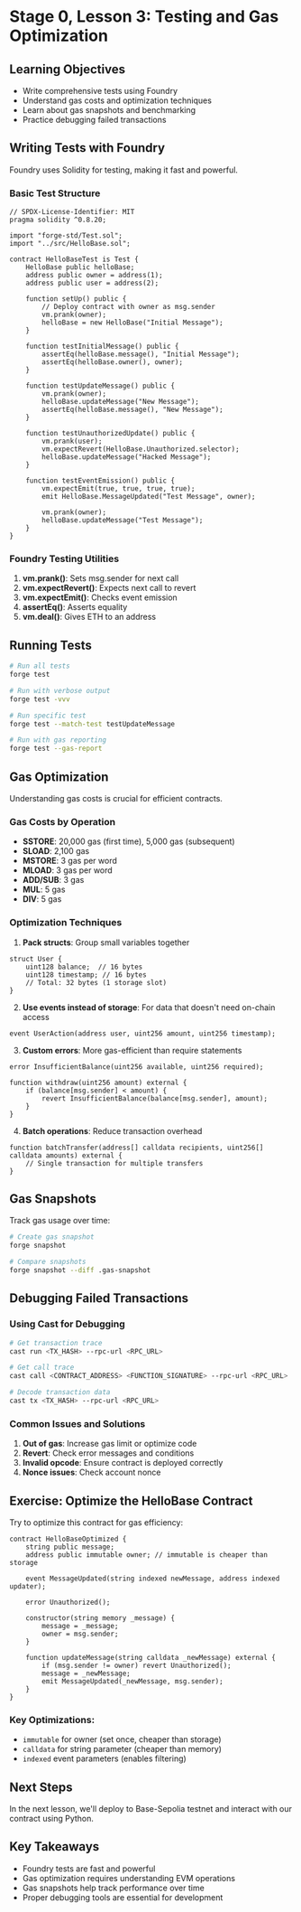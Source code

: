 # Stage 0, Lesson 3: Testing and Gas Optimization

## Learning Objectives
- Write comprehensive tests using Foundry
- Understand gas costs and optimization techniques
- Learn about gas snapshots and benchmarking
- Practice debugging failed transactions

## Writing Tests with Foundry

Foundry uses Solidity for testing, making it fast and powerful.

### Basic Test Structure

```solidity
// SPDX-License-Identifier: MIT
pragma solidity ^0.8.20;

import "forge-std/Test.sol";
import "../src/HelloBase.sol";

contract HelloBaseTest is Test {
    HelloBase public helloBase;
    address public owner = address(1);
    address public user = address(2);
    
    function setUp() public {
        // Deploy contract with owner as msg.sender
        vm.prank(owner);
        helloBase = new HelloBase("Initial Message");
    }
    
    function testInitialMessage() public {
        assertEq(helloBase.message(), "Initial Message");
        assertEq(helloBase.owner(), owner);
    }
    
    function testUpdateMessage() public {
        vm.prank(owner);
        helloBase.updateMessage("New Message");
        assertEq(helloBase.message(), "New Message");
    }
    
    function testUnauthorizedUpdate() public {
        vm.prank(user);
        vm.expectRevert(HelloBase.Unauthorized.selector);
        helloBase.updateMessage("Hacked Message");
    }
    
    function testEventEmission() public {
        vm.expectEmit(true, true, true, true);
        emit HelloBase.MessageUpdated("Test Message", owner);
        
        vm.prank(owner);
        helloBase.updateMessage("Test Message");
    }
}
```

### Foundry Testing Utilities

1. **vm.prank()**: Sets msg.sender for next call
2. **vm.expectRevert()**: Expects next call to revert
3. **vm.expectEmit()**: Checks event emission
4. **assertEq()**: Asserts equality
5. **vm.deal()**: Gives ETH to an address

## Running Tests

```bash
# Run all tests
forge test

# Run with verbose output
forge test -vvv

# Run specific test
forge test --match-test testUpdateMessage

# Run with gas reporting
forge test --gas-report
```

## Gas Optimization

Understanding gas costs is crucial for efficient contracts.

### Gas Costs by Operation
- **SSTORE**: 20,000 gas (first time), 5,000 gas (subsequent)
- **SLOAD**: 2,100 gas
- **MSTORE**: 3 gas per word
- **MLOAD**: 3 gas per word
- **ADD/SUB**: 3 gas
- **MUL**: 5 gas
- **DIV**: 5 gas

### Optimization Techniques

1. **Pack structs**: Group small variables together
```solidity
struct User {
    uint128 balance;  // 16 bytes
    uint128 timestamp; // 16 bytes
    // Total: 32 bytes (1 storage slot)
}
```

2. **Use events instead of storage**: For data that doesn't need on-chain access
```solidity
event UserAction(address user, uint256 amount, uint256 timestamp);
```

3. **Custom errors**: More gas-efficient than require statements
```solidity
error InsufficientBalance(uint256 available, uint256 required);

function withdraw(uint256 amount) external {
    if (balance[msg.sender] < amount) {
        revert InsufficientBalance(balance[msg.sender], amount);
    }
}
```

4. **Batch operations**: Reduce transaction overhead
```solidity
function batchTransfer(address[] calldata recipients, uint256[] calldata amounts) external {
    // Single transaction for multiple transfers
}
```

## Gas Snapshots

Track gas usage over time:

```bash
# Create gas snapshot
forge snapshot

# Compare snapshots
forge snapshot --diff .gas-snapshot
```

## Debugging Failed Transactions

### Using Cast for Debugging

```bash
# Get transaction trace
cast run <TX_HASH> --rpc-url <RPC_URL>

# Get call trace
cast call <CONTRACT_ADDRESS> <FUNCTION_SIGNATURE> --rpc-url <RPC_URL>

# Decode transaction data
cast tx <TX_HASH> --rpc-url <RPC_URL>
```

### Common Issues and Solutions

1. **Out of gas**: Increase gas limit or optimize code
2. **Revert**: Check error messages and conditions
3. **Invalid opcode**: Ensure contract is deployed correctly
4. **Nonce issues**: Check account nonce

## Exercise: Optimize the HelloBase Contract

Try to optimize this contract for gas efficiency:

```solidity
contract HelloBaseOptimized {
    string public message;
    address public immutable owner; // immutable is cheaper than storage
    
    event MessageUpdated(string indexed newMessage, address indexed updater);
    
    error Unauthorized();
    
    constructor(string memory _message) {
        message = _message;
        owner = msg.sender;
    }
    
    function updateMessage(string calldata _newMessage) external {
        if (msg.sender != owner) revert Unauthorized();
        message = _newMessage;
        emit MessageUpdated(_newMessage, msg.sender);
    }
}
```

### Key Optimizations:
- `immutable` for owner (set once, cheaper than storage)
- `calldata` for string parameter (cheaper than memory)
- `indexed` event parameters (enables filtering)

## Next Steps
In the next lesson, we'll deploy to Base-Sepolia testnet and interact with our contract using Python.

## Key Takeaways
- Foundry tests are fast and powerful
- Gas optimization requires understanding EVM operations
- Gas snapshots help track performance over time
- Proper debugging tools are essential for development
